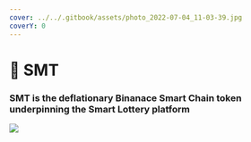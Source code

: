 ```yaml
---
cover: ../../.gitbook/assets/photo_2022-07-04_11-03-39.jpg
coverY: 0
---
```


# 🔵 SMT

### SMT is the deflationary Binanace Smart Chain token underpinning the Smart Lottery platform

![](<../../.gitbook/assets/photo\_2022-07-01\_18-58-22 (2).jpg>)
